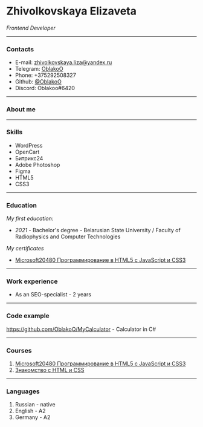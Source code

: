 # Zhivolkovskaya Elizaveta
*Frontend Developer* 

****
### Contacts

* E-mail: zhivolkovskaya.liza@yandex.ru
* Telegram: [OblakoO](https://t.me/OblakoO)
* Phone: +375292508327
* Github: [@OblakoO](https://github.com/OblakoO)
* Discord: Oblakoo#6420

****
### About me



****
### Skills

* WordPress
* OpenCart
* Битрикс24
* Adobe Photoshop
* Figma
* HTML5
* CSS3

****
### Education

*My first education:*

* *2021* - Bachelor's degree - Belarusian State University / Faculty of Radiophysics and Computer Technologies

*My certificates*

* [Microsoft20480 Программирование в HTML5 с JavaScript и CSS3](https://disk.yandex.by/i/yBoxrqKAHQm98Q)

****
### Work experience 

* As an SEO-specialist - 2 years

****
### Code example
https://github.com/OblakoO/MyCalculator - Calculator in C#
****
### Courses 
1. [Microsoft20480 Программирование в HTML5 с JavaScript и CSS3]()
2. [Знакомство с HTML и CSS](https://htmlacademy.ru/courses/basic-html-css)

****
### Languages 
1. Russian - native
2. English - A2
3. Germany - A2
